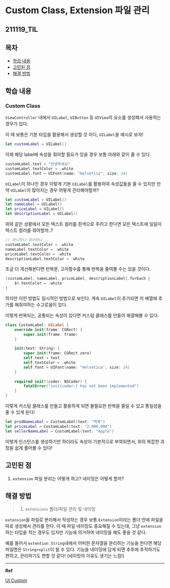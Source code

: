 ﻿# Custom Class, Extension 파일 관리

## 211119_TIL

## 목차 
- [학습 내용](#학습-내용) 
- [고민된 점 ](#고민된-점)
- [해결 방법](#해결-방법)


## 학습 내용

### Custom Class 

`ViewController` 내에서 `UILabel`, `UIButton` 등 `UIView`의 요소를 생성해서 사용하는 경우가 있다. 

이 때 보통은 기본 타입을 활용해서 생성할 것 이다, 
`UILabel`을 예시로 보자! 

```swift
let customLabel = UILabel()
```

이제 해당 label에 속성을 줘야할 필요가 있을 경우 보통 아래와 같이 줄 수 있다. 

```swift
customLabel.text = "안녕하세요"
customLabel.textColor = .white
customLabel.font = UIFont(name: "Helvetica", size: 24)
```

`UILabel`이 하나인 경우 이렇게 기본 `UILabel`를 활용하여 속성값들을 줄 수 있지만 만약 `UILabel`이 많아지는 경우 어떻게 관리해야할까? 

```swift
let customLabel = UILabel()
let nameLabel = UILabel()
let priceLabel = UILabel()
let descriptionLabel = UILabel()
```

위와 같은 상황에서 모든 텍스트 컬러를 흰색으로 주려고 한다면 모든 텍스트에 일일이 텍스트 컬러를 줘야할까..?

```swift
// 하나하나 줘야하나...
customLabel.textColor = .white
nameLabel.textColor = .white
priceLabel.textColor = .white
descriptionLabel.textColor = .white
```

조금 더 개선해본다면 반복문, 고차함수를 통해 반복을 줄여볼 수는 있을 것이다. 

```swift
[customLabel, nameLabel, priceLabel, descriptionLabel].forEach {
	$0.textColor = .white
}
```

하지만 이런 방법도 일시적인 방법으로 보인다. 계속 `UILabel`이 추가되면 저 배열에 추가를 해줘야하는 수고로움이 있다. 

이렇게 반복되는, 공통되는 속성이 있다면 커스텀 클래스를 만들어 해결해볼 수 있다. 

```swift
class CustomLabel: UILabel {
    override init(frame: CGRect) {
        super.init(frame: frame)
    }
    
    init(text: String) {
        super.init(frame: CGRect.zero)
        self.text = text
        self.textColor = .white        
        self.font = UIFont(name: "Helvetica", size: 24)
    }
    
    required init?(coder: NSCoder) {
        fatalError("init(coder:) has not been implemented")
    }
}
```

이렇게 커스텀 클래스를 만들고 활용하게 되면 불필요한 반복을 줄일 수 있고 통일성을 줄 수 있게 된다! 

```swift 
let prodNameLabel = CustomLabel(text: "맥북")
let priceLabel = CustomLabel(text: "2,000,000")
let sellerNameLabel = CustomLabel(text: "Apple")
```

이렇게 인스턴스를 생성하기만 하더라도 속성이 기본적으로 부여되면서, 위의 복잡한 과정을 쉽게 풀어볼 수 있다! 

## 고민된 점 
1. `extension` 파일 분리는 어떻게 하고? 네이밍은 어떻게 할까?

## 해결 방법 

> 1. `extensions` 폴더/파일 관리 및 네이밍 
 
`extension`을 파일로 분리해서 작성하는 경우 보통 `Extension`이라는 폴더 안에 파일을 따로 생성해서 관리를 한다. 이 때 파일 네이밍도 중요해질 수 있는데, 그냥 `extension`하는 타입을 적는 경우도 있지만 기능에 의거하여 네이밍을 해도 좋을 것 같다. 

예를 들어서 `extention String`내에서 어떠한 문자열을 분리하는 기능을 한다면 해당 파일명은 `String+split`이 될 수 있다. 기능을 네이밍에 담게 되면 추후에 추적하기도 편하고, 관리하기도 편할 것 같다! (네이밍의 이유도 생기는 느낌!)

---

**Ref**

[UI Custom](https://ios-development.tistory.com/43)

